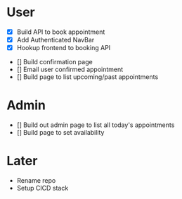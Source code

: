 # User

- [x] Build API to book appointment
- [x] Add Authenticated NavBar
- [x] Hookup frontend to booking API
- [] Build confirmation page
- [] Email user confirmed appointment
- [] Build page to list upcoming/past appointments

# Admin

- [] Build out admin page to list all today's appointments
- [] Build page to set availability

# Later

- Rename repo
- Setup CICD stack
